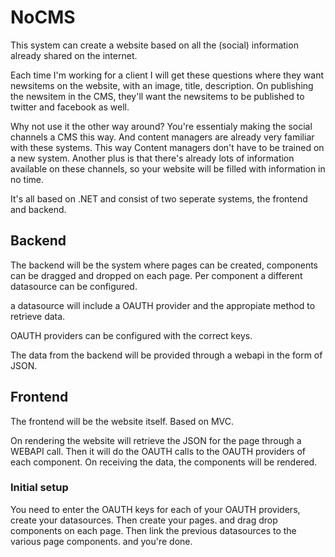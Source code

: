 # NoCMS
This system can create a website based on all the (social) information already shared on the internet.

Each time I'm working for a client I will get these questions where they want newsitems on the website, with an image, title, description.
On publishing the newsitem in the CMS, they'll want the newsitems to be published to twitter and facebook as well.

Why not use it the other way around? You're essentialy making the social channels a CMS this way.
And content managers are already very familiar with these systems. This way Content managers don't have to be trained on a new system.
Another plus is that there's already lots of information available on these channels, so your website will be filled with information in no time.

It's all based on .NET and consist of two seperate systems, the frontend and backend.

## Backend
The backend will be the system where pages can be created, components can be dragged and dropped on each page.
Per component a different datasource can be configured.

a datasource will include a OAUTH provider and the appropiate method to retrieve data.

OAUTH providers can be configured with the correct keys.

The data from the backend will be provided through a webapi in the form of JSON.

## Frontend
The frontend will be the website itself. Based on MVC.

On rendering the website will retrieve the JSON for the page through a WEBAPI call.
Then it will do the OAUTH calls to the OAUTH providers of each component.
On receiving the data, the components will be rendered.

### Initial setup
You need to enter the OAUTH keys for each of your OAUTH providers, create your datasources.
Then create your pages. and drag drop components on each page.
Then link the previous datasources to the various page components.
and you're done.
